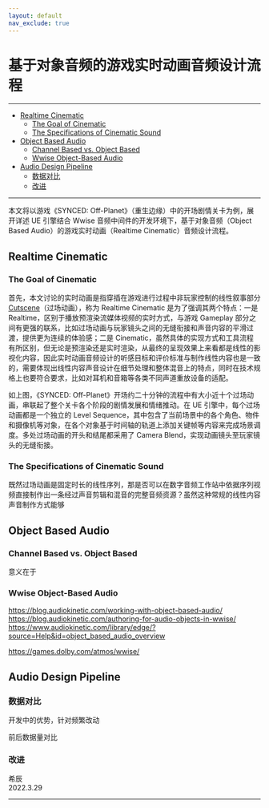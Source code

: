 ```yaml
---
layout: default
nav_exclude: true
---
```


# 基于对象音频的游戏实时动画音频设计流程

***

<!-- Start Document Outline -->

* [Realtime Cinematic](#realtime-cinematic)
	* [The Goal of Cinematic](#the-goal-of-cinematic)
	* [The Specifications of Cinematic Sound](#the-specifications-of-cinematic-sound)
* [Object Based Audio](#object-based-audio)
	* [Channel Based vs. Object Based](#channel-based-vs-object-based)
	* [Wwise Object-Based Audio](#wwise-object-based-audio)
* [Audio Design Pipeline](#audio-design-pipeline)
	* [数据对比](#数据对比)
	* [改进](#改进)

<!-- End Document Outline -->

***

本文将以游戏《SYNCED: Off-Planet》（重生边缘）中的开场剧情关卡为例，展开详述 UE 引擎结合 Wwise 音频中间件的开发环境下，基于对象音频（Object Based Audio）的游戏实时动画（Realtime Cinematic）音频设计流程。

## Realtime Cinematic

### The Goal of Cinematic

首先，本文讨论的实时动画是指穿插在游戏进行过程中非玩家控制的线性叙事部分 [Cutscene](https://en.wikipedia.org/wiki/Cutscene)（过场动画），称为 Realtime Cinematic 是为了强调其两个特点：一是 Realtime，区别于播放预渲染流媒体视频的实时方式，与游戏 Gameplay 部分之间有更强的联系，比如过场动画与玩家镜头之间的无缝衔接和声音内容的平滑过渡，提供更为连续的体验感；二是 Cinematic，虽然具体的实现方式和工具流程有所区别，但无论是预渲染还是实时渲染，从最终的呈现效果上来看都是线性的影视化内容，因此实时动画音频设计的听感目标和评价标准与制作线性内容也是一致的，需要体现出线性内容声音设计在细节处理和整体混音上的特点，同时在技术规格上也要符合要求，比如对耳机和音箱等各类不同声道重放设备的适配。


如上图，《SYNCED: Off-Planet》开场约二十分钟的流程中有大小近十个过场动画，串联起了整个关卡各个阶段的剧情发展和情绪推动。在 UE 引擎中，每个过场动画都是一个独立的 Level Sequence，其中包含了当前场景中的各个角色、物件和摄像机等对象，在各个对象基于时间轴的轨道上添加关键帧等内容来完成场景调度。多处过场动画的开头和结尾都采用了 Camera Blend，实现动画镜头至玩家镜头的无缝衔接。

### The Specifications of Cinematic Sound

既然过场动画是固定时长的线性序列，那是否可以在数字音频工作站中依据序列视频直接制作出一条经过声音剪辑和混音的完整音频资源？虽然这种常规的线性内容声音制作方式能够



## Object Based Audio

### Channel Based vs. Object Based

意义在于

### Wwise Object-Based Audio

https://blog.audiokinetic.com/working-with-object-based-audio/
https://blog.audiokinetic.com/authoring-for-audio-objects-in-wwise/
https://www.audiokinetic.com/library/edge/?source=Help&id=object_based_audio_overview

https://games.dolby.com/atmos/wwise/

## Audio Design Pipeline

### 数据对比

开发中的优势，针对频繁改动

前后数据量对比

### 改进

希辰  
2022.3.29

***